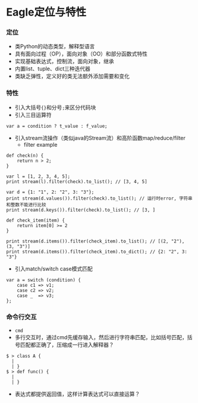 # Eagle定位与特性

### 定位
* 类Python的动态类型，解释型语言
* 具有面向过程（OP），面向对象（OO）和部分函数式特性
* 实现基础表达式，控制流，面向对象，继承
* 内置list、tuple、dict三种迭代器
* 类缺乏弹性，定义好的类无法额外添加需要和变化

### 特性
* 引入大括号`{}`和分号`;`来区分代码块
* 引入三目运算符
```
var a = condition ? t_value : f_value;
```

* 引入stream流操作（类似java的Stream流）和高阶函数map/reduce/filter
  * filter example

```eagle
def check(n) {
    return n > 2;
}

var l = [1, 2, 3, 4, 5];
print stream(l).filter(check).to_list(); // [3, 4, 5]

var d = {1: "1", 2: "2", 3: "3"};
print stream(d.values()).filter(check).to_list(); // 运行时error, 字符串和整数不能进行比较
print stream(d.keys()).filter(check).to_list(); // [3, ]

def check_item(item) {
	return item[0] >= 2
}

print stream(d.items()).filter(check_item).to_list(); // [(2, "2"), (3, "3")]
print stream(d.items()).filter(check_item).to_dict(); // {2: "2", 3: "3"}
```

* 引入match/switch case模式匹配
```eagle
var a = switch (condition) {
    case c1 => v1;
    case c2 => v2;
    case _  => v3;
};
```



### 命令行交互
* `cmd`
* 多行交互时，通过cmd先缓存输入，然后进行字符串匹配，比如括号匹配，括号匹配都正确了，压缩成一行进入解释器？
```
$ > class A {
  | 
  | }
$ > def func() {
  | 
  | }
```
* 表达式都提供返回值，这样计算表达式可以直接运算？
